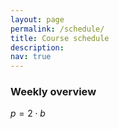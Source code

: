 ```yaml
---
layout: page
permalink: /schedule/
title: Course schedule
description:
nav: true
---
```


### Weekly overview

$p=2 \cdot b$